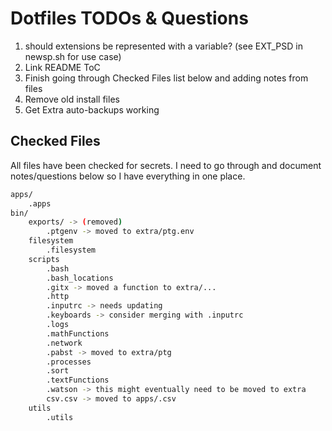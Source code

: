 # Dotfiles TODOs & Questions

1. should extensions be represented with a variable? (see EXT_PSD in newsp.sh for use case)
1. Link README ToC
1. Finish going through Checked Files list below and adding notes from files
1. Remove old install files
1. Get Extra auto-backups working

## Checked Files

All files have been checked for secrets. I need to go through and document notes/questions below so I have everything in one place.

```BASH
apps/
    .apps
bin/
    exports/ -> (removed)
        .ptgenv -> moved to extra/ptg.env
    filesystem
        .filesystem
    scripts
        .bash
        .bash_locations
        .gitx -> moved a function to extra/...
        .http
        .inputrc -> needs updating
        .keyboards -> consider merging with .inputrc
        .logs
        .mathFunctions
        .network
        .pabst -> moved to extra/ptg
        .processes
        .sort
        .textFunctions
        .watson -> this might eventually need to be moved to extra
        csv.csv -> moved to apps/.csv
    utils
        .utils
```
